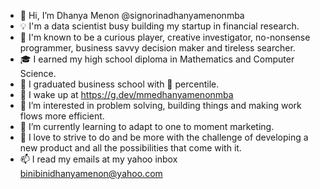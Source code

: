 - 👋 Hi, I’m Dhanya Menon @signorinadhanyamenonmba
- 💡 I'm a data scientist busy building my startup in financial research.
- 💃 I'm known to be a curious player, creative investigator, no-nonsense programmer, business savvy decision maker and tireless searcher.
- 🎓 I earned my high school diploma in Mathematics and Computer Science.
- 🏅 I graduated business school with 💯 percentile.
- 💊 I wake up at https://g.dev/mmedhanyamenonmba
- 👀 I’m interested in problem solving, building things and making work flows more efficient.
- 🌱 I’m currently learning to adapt to one to moment marketing.
- 💞️ I love to strive to do and be more with the challenge of developing a new product and all the possibilities that come with it.
- 📫 I read my emails at my yahoo inbox binibinidhanyamenon@yahoo.com

<!---
signorinadhanyamenonmba/signorinadhanyamenonmba is a ✨ special ✨ repository because its `README.md` (this file) appears on your GitHub profile.
You can click the Preview link to take a look at your changes.
--->
